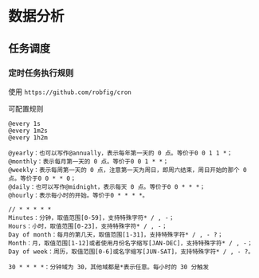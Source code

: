 # 数据分析

## 任务调度

### 定时任务执行规则

使用 `https://github.com/robfig/cron`

可配置规则
``` 
@every 1s
@every 1m2s
@every 1h2m
```

```
@yearly：也可以写作@annually，表示每年第一天的 0 点。等价于0 0 1 1 *；
@monthly：表示每月第一天的 0 点。等价于0 0 1 * *；
@weekly：表示每周第一天的 0 点，注意第一天为周日，即周六结束，周日开始的那个 0 点。等价于0 0 * * 0；
@daily：也可以写作@midnight，表示每天 0 点。等价于0 0 * * *；
@hourly：表示每小时的开始。等价于0 * * * *。
```

```
// * * * * *
Minutes：分钟，取值范围[0-59]，支持特殊字符* / , -；
Hours：小时，取值范围[0-23]，支持特殊字符* / , -；
Day of month：每月的第几天，取值范围[1-31]，支持特殊字符* / , - ?；
Month：月，取值范围[1-12]或者使用月份名字缩写[JAN-DEC]，支持特殊字符* / , -；
Day of week：周历，取值范围[0-6]或名字缩写[JUN-SAT]，支持特殊字符* / , - ?。

30 * * * *：分钟域为 30，其他域都是*表示任意。每小时的 30 分触发
```